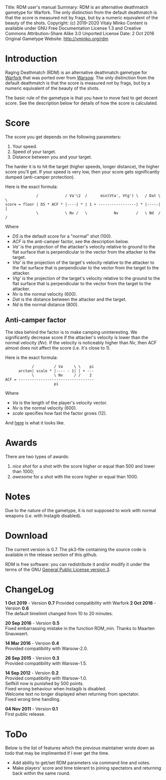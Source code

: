 Title:      RDM user's manual
Summary:    RDM is an alternative deathmatch gametype for Warfork.  The only
            distinction from the default deathmatch is that the score is
            measured not by frags, but by a numeric equivalent of the beauty
            of the shots.
Copyright:  (c) 2019-2020 Vitaly Minko
            Content is available under GNU Free Documentation License 1.3 and
            Creative Commons Attribution-Share Alike 3.0 Unported License
Date:       2 Oct 2016
Original Gametype Website:        http://vminko.org/rdm


Introduction
============

Raging Deathmatch (RDM) is an alternative deathmatch gametype for
[Warfork] that was ported over from [Warsow]. The only distinction from the default deathmatch is that the
score is measured not by frags, but by a numeric equivalent of the beauty of
the shots.

The basic rule of the gametype is that you have to move fast to get decent
score. See the description below for details of how the score is calculated.


Score
=====

The score you get depends on the following parameters:

1. Your speed.
2. Speed of your target.
3. Distance between you and your target.

The harder it is to hit the target (higher speeds, longer distance), the higher
score you'll get. If your speed is very low, then your score gets significantly
dumped (anti-camper protection).

Here is the exact formula:

                  /            / Va'\2  /      min(Vta', Vtg') \   / Dat \ \
    score = floor | DS * ACF * |----| * | 1 + -----------------| * |-----| |
                  \            \ Nv /   \            Nv        /   \ Nd  / /

Where

* *DS* is the default score for a "normal" shot (100).
* *ACF* is the anti-camper factor, see the description below.
* *Va'* is the projection of the attacker's velocity relative to ground to
  the flat surface that is perpendicular to the vector from the attacker
  to the target.
* *Vta'* is the projection of the target's velocity relative to the attacker to
  the flat surface that is perpendicular to the vector from the target to the
  attacker.
* *Vtg'* is the projection of the target's velocity relative to the ground to
  the flat surface that is perpendicular to the vector from the target to the
  attacker.
* *Nv* is the normal velocity (600).
* *Dat* is the distance between the attacker and the target.
* *Nd* is the normal distance (800).

Anti-camper factor
------------------

The idea behind the factor is to make camping uninteresting. We significantly
decrease score if the attacker's velocity is lower than the normal velocity
(*Nv*). If the velocity is noticeably higher than *Nv*, then ACF almost does
not affect the score (i.e. it's close to 1).

Here is the exact formula:

                /         / Va     \ \    pi 
          arctan| scale * |---- - 1| | + ---  
                \         \ Nv     / /    2  
    ACF = ----------------------------------
                          pi

Where

* *Va* is the length of the player's velocity vector.
* *Nv* is the normal velocity (600).
* *scale* specifies how fast the factor grows (12).

And [here][acf_plot] is what it looks like.


Awards
======

There are two types of awards:

1. *nice shot* for a shot with the score higher or equal than 500 and lower
   than 1000;
2. *awesome* for a shot with the score higher or equal than 1000.


Notes
=====

Due to the nature of the gametype, it is not supposed to work with normal
weapons (i.e. with Instagib disabled).


Download
========

The current version is 0.7. The pk3-file containing the source code is
available in the release section of this github.

RDM is free software: you can redistribute it and/or modify it under the
terms of the GNU [General Public License version 3][gpl3].


ChangeLog
=========

__1 Oct 2019__ - Version __0.7__
  Provided compatibility with Warfork
__2 Oct 2016__ - Version __0.6__  
  The default timelimit changed from 10 to 20 minutes.

__20 Sep 2016__ - Version __0.5__  
  Fixed embarrassing mistake in the function RDM_min. Thanks to Maarten
  Snauwaert. 

__14 Mar 2016__ - Version __0.4__  
  Provided compatibility with Warsow-2.0.  

__26 Sep 2015__ - Version __0.3__  
  Provided compatibility with Warsow-1.5.  

__14 Sep 2012__ - Version __0.2__  
  Provided compatibility with Warsow-1.0.  
  Selfkill now is punished by 500 points.  
  Fixed wrong behaviour when Instagib is disabled.  
  Welcome text no longer displayed when returning from spectator.  
  Fixed wrong time handling.

__04 Nov 2011__ - Version __0.1__  
  First public release.


ToDo
====

Below is the list of features which the previous maintainer wrote down as todo that may be implimented if I ever get the time.

* Add ability to get/set RDM parameters via command line and votes. 
* Make players' score and time tolerant to joining spectators and returning
  back within the same round.




[Warfork]: http://warfork.com/
[Warsow]: http://www.warsow.net/
[acf_plot]: http://www.wolframalpha.com/input/?i=plot+%28atan%2812*%28x-1%29%29%2Bpi%2F2%29%2Fpi+from+x%3D0+to+4
[dnld_curr]: /storage/rdm/rdm_06.pk3
[dnld_old]: /storage/rdm/
[gpl3]: http://www.gnu.org/licenses/gpl.html
